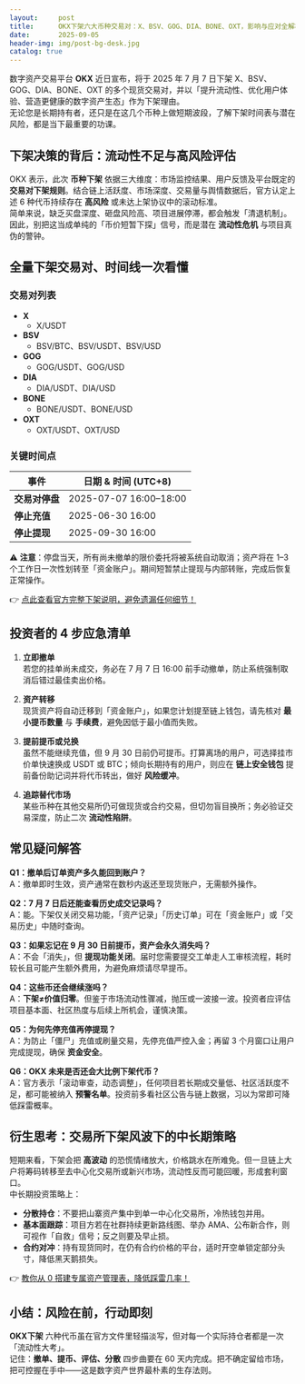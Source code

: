 ```yaml
---
layout:     post
title:      OKX下架六大币种交易对：X、BSV、GOG、DIA、BONE、OXT，影响与应对全解析
date:       2025-09-05
header-img: img/post-bg-desk.jpg
catalog: true
---
```


数字资产交易平台 **OKX** 近日宣布，将于 2025 年 7 月 7 日下架 X、BSV、GOG、DIA、BONE、OXT 的多个现货交易对，并以「提升流动性、优化用户体验、营造更健康的数字资产生态」作为下架理由。  
无论您是长期持有者，还只是在这几个币种上做短期波段，了解下架时间表与潜在风险，都是当下最重要的功课。

## 下架决策的背后：流动性不足与高风险评估

OKX 表示，此次 **币种下架** 依据三大维度：市场监控结果、用户反馈及平台既定的 **交易对下架规则**。结合链上活跃度、市场深度、交易量与舆情数据后，官方认定上述 6 种代币持续存在 **高风险** 或未达上架协议中的滚动标准。  
简单来说，缺乏买盘深度、砸盘风险高、项目进展停滞，都会触发「清退机制」。因此，别把这当成单纯的「币价短暂下探」信号，而是潜在 **流动性危机** 与项目真伪的警钟。

## 全量下架交易对、时间线一次看懂

### 交易对列表
- **X**  
  - X/USDT
- **BSV**  
  - BSV/BTC、BSV/USDT、BSV/USD
- **GOG**  
  - GOG/USDT、GOG/USD
- **DIA**  
  - DIA/USDT、DIA/USD
- **BONE**  
  - BONE/USDT、BONE/USD
- **OXT**  
  - OXT/USDT、OXT/USD

### 关键时间点
| 事件 | 日期 & 时间 (UTC+8) |
| --- | --- |
| **交易对停盘** | 2025-07-07 16:00–18:00 |
| **停止充值** | 2025-06-30 16:00 |
| **停止提现** | 2025-09-30 16:00 |

⚠️ **注意**：停盘当天，所有尚未撤单的限价委托将被系统自动取消；资产将在 1–3 个工作日一次性划转至「资金账户」。期间短暂禁止提现与内部转账，完成后恢复正常操作。

👉 [点此查看官方完整下架说明，避免遗漏任何细节！](https://okxdog.com/)

## 投资者的 4 步应急清单

1. **立即撤单**  
   若您的挂单尚未成交，务必在 7 月 7 日 16:00 前手动撤单，防止系统强制取消后错过最佳卖出价格。  

2. **资产转移**  
   现货资产将自动迁移到「资金账户」，如果您计划提至链上钱包，请先核对 **最小提币数量** 与 **手续费**，避免因低于最小值而失败。

3. **提前提币或兑换**  
   虽然不能继续充值，但 9 月 30 日前仍可提币。打算离场的用户，可选择挂市价单快速换成 USDT 或 BTC；倾向长期持有的用户，则应在 **链上安全钱包** 提前备份助记词并将代币转出，做好 **风险缓冲**。

4. **追踪替代市场**  
   某些币种在其他交易所仍可做现货或合约交易，但切勿盲目换所；务必验证交易深度，防止二次 **流动性陷阱**。

## 常见疑问解答

**Q1：撤单后订单资产多久能回到账户？**  
A：撤单即时生效，资产通常在数秒内返还至现货账户，无需额外操作。

**Q2：7 月 7 日后还能查看历史成交记录吗？**  
A：能。下架仅关闭交易功能，「资产记录」「历史订单」可在「资金账户」或「交易历史」中随时查询。

**Q3：如果忘记在 9 月 30 日前提币，资产会永久消失吗？**  
A：不会「消失」，但 **提现功能关闭**。届时您需要提交工单走人工审核流程，耗时较长且可能产生额外费用，为避免麻烦请尽早提币。

**Q4：这些币还会继续涨吗？**  
A：**下架≠价值归零**。但鉴于市场流动性骤减，抛压或一波接一波。投资者应评估项目基本面、社区热度与后续上所机会，谨慎决策。

**Q5：为何先停充值再停提现？**  
A：为防止「僵尸」充值或刷量交易，先停充值严控入金；再留 3 个月窗口让用户完成提现，确保 **资金安全**。

**Q6：OKX 未来是否还会大比例下架代币？**  
A：官方表示「滚动审查，动态调整」，任何项目若长期成交量低、社区活跃度不足，都可能被纳入 **预警名单**。投资前多看社区公告与链上数据，习以为常即可降低踩雷概率。

## 衍生思考：交易所下架风波下的中长期策略

短期来看，下架会把 **高波动** 的恐慌情绪放大，价格跳水在所难免。但一旦链上大户将筹码转移至去中心化交易所或新兴市场，流动性反而可能回暖，形成套利窗口。  
中长期投资策略上：

- **分散持仓**：不要把山寨资产集中到单一中心化交易所，冷热钱包并用。
- **基本面跟踪**：项目方若在社群持续更新路线图、举办 AMA、公布新合作，则可视作「自救」信号；反之则要及早止损。
- **合约对冲**：持有现货同时，在仍有合约价格的平台，适时开空单锁定部分头寸，降低黑天鹅损失。

👉 [教你从 0 搭建专属资产管理表，降低踩雷几率！](https://okxdog.com/)

## 小结：风险在前，行动即刻

**OKX下架** 六种代币虽在官方文件里轻描淡写，但对每一个实际持仓者都是一次「流动性大考」。  
记住：**撤单、提币、评估、分散** 四步曲要在 60 天内完成。把不确定留给市场，把可控握在手中——这是数字资产世界最朴素的生存法则。